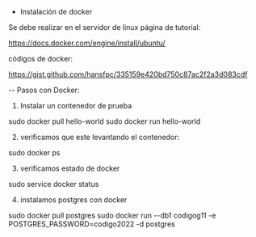 - Instalación de docker

Se debe realizar en el servidor de linux
página de tutorial:

https://docs.docker.com/engine/install/ubuntu/

códigos de docker:

https://gist.github.com/hansfpc/335159e420bd750c87ac2f2a3d083cdf

-- Pasos con Docker:

1. Instalar un contenedor de prueba

sudo docker pull hello-world
sudo docker run hello-world

2. verificamos que este levantando el contenedor:

sudo docker ps

3. verificamos estado de docker

sudo service docker status

4. instalamos postgres con docker

sudo docker pull postgres
sudo docker run --db1 codigog11 -e POSTGRES_PASSWORD=codigo2022 -d postgres

